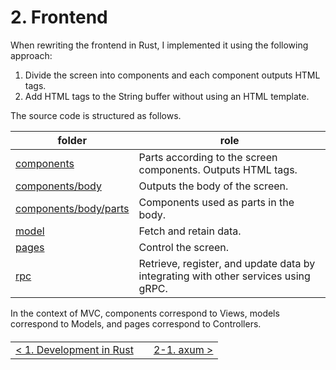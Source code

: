 # 2. Frontend

When rewriting the frontend in Rust, I implemented it using the following approach:

1. Divide the screen into components and each component outputs HTML tags.
2. Add HTML tags to the String buffer without using an HTML template.

The source code is structured as follows.

| folder                                                            | role                                                                               |
| ----------------------------------------------------------------- | ---------------------------------------------------------------------------------- |
| [components](/src/frontend/src/components/)                       | Parts according to the screen components. Outputs HTML tags.                       |
| [components/body](/src/frontend/src/components/body/)             | Outputs the body of the screen.                                                    |
| [components/body/parts](/src/frontend/src/components/body/parts/) | Components used as parts in the body.                                              |
| [model](/src/frontend/src/model/)                                 | Fetch and retain data.                                                             |
| [pages](/src/frontend/src/pages/)                                 | Control the screen.                                                                |
| [rpc](/src/frontend/src/rpc/)                                     | Retrieve, register, and update data by integrating with other services using gRPC. |

In the context of MVC, components correspond to Views, models correspond to Models, and pages correspond to Controllers.

<table style="width: 90%; margin-top: 20px;">
<tr>
<td style="text-align: left"><a href="../1.development/1-0.development.md">&lt;&nbsp;1. Development in Rust</a></td>
<td></td>
<td style="text-align: right"><a href="./2-1.axum.md">2-1. axum&nbsp;&gt;</a></td>
</tr>
</table>
